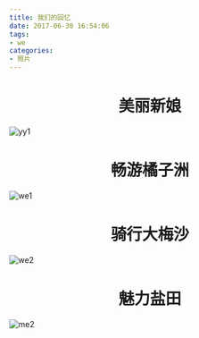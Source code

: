 ```yaml
---
title: 我们的回忆
date: 2017-06-30 16:54:06
tags:
- we
categories:
- 照片
---
```


# <center> 美丽新娘
![yy1](https://blog-1256671606.cos.ap-guangzhou.myqcloud.com/picture/yy1.jpg)
# <center> 畅游橘子洲
![we1](https://blog-1256671606.cos.ap-guangzhou.myqcloud.com/picture/we1.jpg)
# <center> 骑行大梅沙
![we2](https://blog-1256671606.cos.ap-guangzhou.myqcloud.com/picture/we2.jpg)
# <center> 魅力盐田
![me2](https://blog-1256671606.cos.ap-guangzhou.myqcloud.com/picture/me2.jpg)
